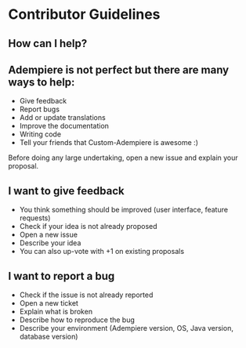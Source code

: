 # Contributor Guidelines
## How can I help?

## Adempiere is not perfect but there are many ways to help:

   - Give feedback
   - Report bugs
   - Add or update translations
   - Improve the documentation
   - Writing code
   - Tell your friends that Custom-Adempiere is awesome :)

Before doing any large undertaking, open a new issue and explain your proposal.

## I want to give feedback

   - You think something should be improved (user interface, feature requests)
   - Check if your idea is not already proposed
   - Open a new issue
   - Describe your idea
   - You can also up-vote with +1 on existing proposals
   
## I want to report a bug

   - Check if the issue is not already reported
   - Open a new ticket
   - Explain what is broken
   - Describe how to reproduce the bug
   - Describe your environment (Adempiere version, OS, Java version, database version)
